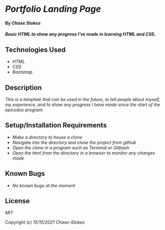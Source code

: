# _Portfolio Landing Page_

#### By _**Chase Stokes**_

#### _Basic HTML to show any progress I've made in learning HTML and CSS._

## Technologies Used

* _HTML_
* _CSS_
* _Bootstrap_

## Description

_This is a template that can be used in the future, to tell people about myself, my experience, and to show any progress I have made since the start of the epicodus program._

## Setup/Installation Requirements

* _Make a directory to house a clone_
* _Navigate into the directory and clone the project from github_
* _Open the clone in a program such as Terminal or Gitbash_
* _Open the html from the directory in a browser to monitor any changes made_

## Known Bugs

* _No known bugs at the moment_

## License

_MIT_

Copyright (c) _15/15/2021_ _Chase-Stokes_